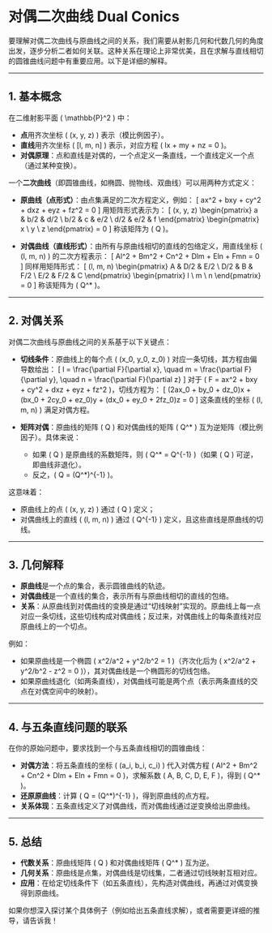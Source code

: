 # 对偶二次曲线 Dual Conics

要理解对偶二次曲线与原曲线之间的关系，我们需要从射影几何和代数几何的角度出发，逐步分析二者如何关联。这种关系在理论上非常优美，且在求解与直线相切的圆锥曲线问题中有重要应用。以下是详细的解释。

---

## 1. **基本概念**

在二维射影平面 \( \mathbb{P}^2 \) 中：

- **点**用齐次坐标 \( (x, y, z) \) 表示（模比例因子）。
- **直线**用齐次坐标 \( [l, m, n] \) 表示，对应方程 \( lx + my + nz = 0 \)。
- **对偶原理**：点和直线是对偶的，一个点定义一条直线，一个直线定义一个点（通过某种变换）。

一个**二次曲线**（即圆锥曲线，如椭圆、抛物线、双曲线）可以用两种方式定义：

- **原曲线（点形式）**：由点集满足的二次方程定义，例如：
  \[
  ax^2 + bxy + cy^2 + dxz + eyz + fz^2 = 0
  \]
  用矩阵形式表示为：
  \[
  (x, y, z) \begin{pmatrix} a & b/2 & d/2 \\ b/2 & c & e/2 \\ d/2 & e/2 & f \end{pmatrix} \begin{pmatrix} x \\ y \\ z \end{pmatrix} = 0
  \]
  称该矩阵为 \( Q \)。

- **对偶曲线（直线形式）**：由所有与原曲线相切的直线的包络定义，用直线坐标 \( (l, m, n) \) 的二次方程表示：
  \[
  Al^2 + Bm^2 + Cn^2 + Dlm + Eln + Fmn = 0
  \]
  同样用矩阵形式：
  \[
  (l, m, n) \begin{pmatrix} A & D/2 & E/2 \\ D/2 & B & F/2 \\ E/2 & F/2 & C \end{pmatrix} \begin{pmatrix} l \\ m \\ n \end{pmatrix} = 0
  \]
  称该矩阵为 \( Q^\* \)。

---

## 2. **对偶关系**

对偶二次曲线与原曲线之间的关系基于以下关键点：

- **切线条件**：原曲线上的每个点 \( (x_0, y_0, z_0) \) 对应一条切线，其方程由偏导数给出：
  \[
  l = \frac{\partial F}{\partial x}, \quad m = \frac{\partial F}{\partial y}, \quad n = \frac{\partial F}{\partial z}
  \]
  对于 \( F = ax^2 + bxy + cy^2 + dxz + eyz + fz^2 \)，切线方程为：
  \[
  (2ax_0 + by_0 + dz_0)x + (bx_0 + 2cy_0 + ez_0)y + (dx_0 + ey_0 + 2fz_0)z = 0
  \]
  这条直线的坐标 \( (l, m, n) \) 满足对偶方程。

- **矩阵对偶**：原曲线的矩阵 \( Q \) 和对偶曲线的矩阵 \( Q^\* \) 互为逆矩阵（模比例因子）。具体来说：
  - 如果 \( Q \) 是原曲线的系数矩阵，则 \( Q^\* = Q^{-1} \)（如果 \( Q \) 可逆，即曲线非退化）。
  - 反之，\( Q = (Q^\*)^{-1} \)。

这意味着：

- 原曲线上的点 \( (x, y, z) \) 通过 \( Q \) 定义；
- 对偶曲线上的直线 \( (l, m, n) \) 通过 \( Q^{-1} \) 定义，且这些直线是原曲线的切线。

---

## 3. **几何解释**

- **原曲线**是一个点的集合，表示圆锥曲线的轨迹。
- **对偶曲线**是一个直线的集合，表示所有与原曲线相切的直线的包络。
- **关系**：从原曲线到对偶曲线的变换是通过“切线映射”实现的。原曲线上每一点对应一条切线，这些切线构成对偶曲线；反过来，对偶曲线上的每条直线对应原曲线上的一个切点。

例如：

- 如果原曲线是一个椭圆 \( x^2/a^2 + y^2/b^2 = 1 \)（齐次化后为 \( x^2/a^2 + y^2/b^2 - z^2 = 0 \)），其对偶曲线是一个椭圆形的切线包络。
- 如果原曲线退化（如两条直线），对偶曲线可能是两个点（表示两条直线的交点在对偶空间中的映射）。

---

## 4. **与五条直线问题的联系**

在你的原始问题中，要求找到一个与五条直线相切的圆锥曲线：

- **对偶方法**：将五条直线的坐标 \( (a_i, b_i, c_i) \) 代入对偶方程 \( Al^2 + Bm^2 + Cn^2 + Dlm + Eln + Fmn = 0 \)，求解系数 \( A, B, C, D, E, F \)，得到 \( Q^\* \)。
- **还原原曲线**：计算 \( Q = (Q^\*)^{-1} \)，得到原曲线的点方程。
- **关系体现**：五条直线定义了对偶曲线，而对偶曲线通过逆变换给出原曲线。

---

## 5. **总结**

- **代数关系**：原曲线矩阵 \( Q \) 和对偶曲线矩阵 \( Q^\* \) 互为逆。
- **几何关系**：原曲线是点集，对偶曲线是切线集，二者通过切线映射互相对应。
- **应用**：在给定切线条件下（如五条直线），先构造对偶曲线，再通过对偶变换得到原曲线。

如果你想深入探讨某个具体例子（例如给出五条直线求解），或者需要更详细的推导，请告诉我！
